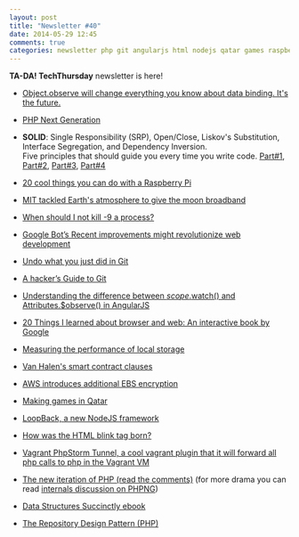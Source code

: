```yaml
---
layout: post
title: "Newsletter #40"
date: 2014-05-29 12:45
comments: true
categories: newsletter php git angularjs html nodejs qatar games raspberry-pi phpstorm vagrant aws
---
```


**TA-DA! TechThursday** newsletter is here!


* [Object.observe will change everything you know about data binding. It's the future.](http://www.html5rocks.com/en/tutorials/es7/observe)

* [PHP Next Generation](http://beta.slashdot.org/story/202599)

* **SOLID**: Single Responsibility (SRP), Open/Close, Liskov's Substitution, Interface Segregation, and Dependency Inversion.<br />
    Five principles that should guide you every time you write code.
    [Part#1](http://code.tutsplus.com/tutorials/solid-part-1-the-single-responsibility-principle--net-36074),
    [Part#2](http://code.tutsplus.com/tutorials/solid-part-2-the-openclosed-principle--net-36600),
    [Part#3](http://code.tutsplus.com/tutorials/solid-part-3-liskov-substitution-interface-segregation-principles--net-36710),
    [Part#4](http://code.tutsplus.com/tutorials/solid-part-4-the-dependency-inversion-principle--net-36872)

* [20 cool things you can do with a Raspberry Pi](http://www.infoworld.com/slideshow/153868/20-cool-things-you-can-do-raspberry-pi-243042)

* [MIT tackled Earth's atmosphere to give the moon broadband](http://www.pcworld.com/article/2159160/mit-tackled-earths-atmosphere-to-give-the-moon-broadband.html)

* [When should I not kill -9 a process?](http://unix.stackexchange.com/questions/8916/when-should-i-not-kill-9-a-process)

* [Google Bot’s Recent improvements might revolutionize web development](http://blog.workhere.io/googlebots-recent-improvements-might-revolutionize-web-development/)

* [Undo what you just did in Git](https://github.com/mapmeld/gitjk#gitjk)

* [A hacker’s Guide to Git](http://wildlyinaccurate.com/a-hackers-guide-to-git)

* [Understanding the difference between $scope.$watch() and Attributes.$observe() in AngularJS](http://www.bennadel.com/blog/2631-workflow-differences-between-scope-watch-and-attributes-observe-in-angularjs.htm)

* [20 Things I learned about browser and web: An interactive book by Google](http://www.20thingsilearned.com/en-US)

* [Measuring the performance of local storage](http://www.stevesouders.com/blog/2014/02/11/measuring-localstorage-performance/)

* [Van Halen's smart contract clauses](http://www.snopes.com/music/artists/vanhalen.asp)

* [AWS introduces additional EBS encryption](https://aws.amazon.com/blogs/aws/protect-your-data-with-new-ebs-encryption)

* [Making games in Qatar](http://www.polygon.com/features/2014/5/13/5542406/qatar-girnaas-giddam)

* [LoopBack, a new NodeJS framework](http://loopback.io)

* [How was the HTML blink tag born?](http://gizmodo.com/5903827/the-humble-origins-of-the-html-blink-tag)

* [Vagrant PhpStorm Tunnel, a cool vagrant plugin that it will forward all php calls to php in the Vagrant VM](https://github.com/cargomedia/vagrant-phpstorm-tunnel)

* [The new iteration of PHP (read the comments)](https://news.ycombinator.com/item?id=7806908) (for more drama you can read [internals discussion on PHPNG](http://grokbase.com/t/php/php-internals/1455aesx7r/phpng-%04refactored-php-engine-with-big-performance-improvement/nested/page/3))

* [Data Structures Succinctly ebook](http://code.tutsplus.com/series/data-structures-succinctly-part-1--cms-551)

* [The Repository Design Pattern (PHP)](http://code.tutsplus.com/tutorials/the-repository-design-pattern--net-35804)


